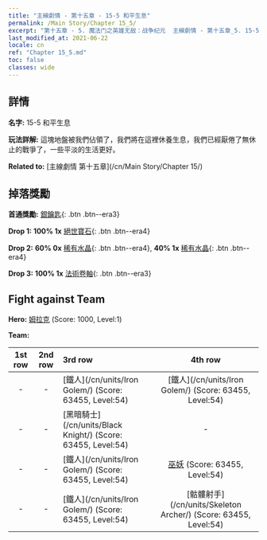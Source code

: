 ```yaml
---
title: "主線劇情 - 第十五章 - 15-5 和平生息"
permalink: /Main Story/Chapter 15_5/
excerpt: "第十五章 - 5. 魔法门之英雄无敌：战争纪元  主線劇情 - 第十五章_5. 15-5 和平生息"
last_modified_at: 2021-06-22
locale: cn
ref: "Chapter 15_5.md"
toc: false
classes: wide
---
```


## 詳情

 **名字:** 15-5 和平生息

 **玩法詳解:** 這塊地盤被我們佔領了，我們將在這裡休養生息，我們已經厭倦了無休止的戰爭了，一些平淡的生活更好。

 **Related to:** [主線劇情 第十五章](/cn/Main Story/Chapter 15/)

## 掉落獎勵

 **首通獎勵:** [銀鑰匙](/cn/Items/con_693/){: .btn .btn--era3}

 **Drop 1:** **100% 1x** [絕世寶石](/cn/Items/mat_51/){: .btn .btn--era4}

 **Drop 2:** **60% 0x** [稀有水晶](/cn/Items/mat_45/){: .btn .btn--era4}, **40% 1x** [稀有水晶](/cn/Items/mat_45/){: .btn .btn--era4}

 **Drop 3:** **100% 1x** [法術卷軸](/cn/Items/con_694/){: .btn .btn--era3}


## Fight against Team
 **Hero:** [姆拉克](/cn/heroes/Mullich/) (Score: 1000, Level:1)

 **Team:**


  | 1st row | 2nd row | 3rd row | 4th row |
  |:----:|:----:|:----|:----:|
  | - | - | [鐵人](/cn/units/Iron Golem/) (Score: 63455, Level:54)  | [鐵人](/cn/units/Iron Golem/) (Score: 63455, Level:54)  |
  | - | - | [黑暗騎士](/cn/units/Black Knight/) (Score: 63455, Level:54)  | - |
  | - | - | [鐵人](/cn/units/Iron Golem/) (Score: 63455, Level:54)  | [巫妖](/cn/units/Lich/) (Score: 63455, Level:54)  |
  | - | - | [鐵人](/cn/units/Iron Golem/) (Score: 63455, Level:54)  | [骷髏射手](/cn/units/Skeleton Archer/) (Score: 63455, Level:54)  |


